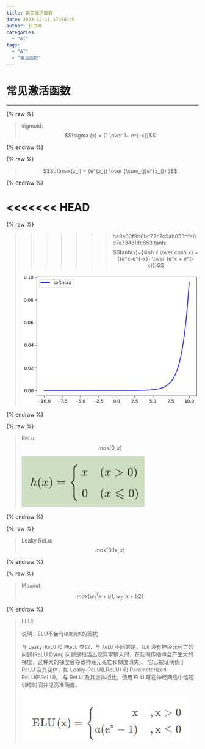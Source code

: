 ```yaml
---
title: 常见激活函数
date: 2023-12-11 17:58:49
author: 长白崎
categories:
  - "AI"
tags:
  - "AI"
  - "激活函数"
---
```




# 常见激活函数

---

{% raw %}

> sigmoid: $$\sigma (x) =  {1 \over 1+ e^{-x}}$$

{% endraw %}

{% raw %}

> $$Softmax(z_i) = {e^{z_j} \over {\sum_{j}e^{z_j}} }$$

{% endraw %}

<<<<<<< HEAD
=======
{% raw %}

>>>>>>> ba9a30f9b6bc72c7c9ab853dfe8d7a734c1dc853
> tanh: $$tanh(x)={sinh x \over cosh x} = {{e^x-e^{-x}} \over {e^x + e^{-x}}}$$
>
> ![image-20250312185116260](./常见激活函数/images/image-20250312185116260.png)

{% endraw %}

{% raw %}

> ReLu: $$max(0,x)$$
>
> ![image-20250312183640674](./常见激活函数/images/image-20250312183640674.png)

{% endraw %}

{% raw %}

> Leaky ReLu: $$max(0.1x,x)$$

{% endraw %}

{% raw %}

> Maxout: $$max(w^T_1 x + b1, w^T _2 x + b2)$$

{% endraw %}

> ELU: 
>
> 说明：ELU不会有`梯度消失`的困扰
>
> 与 `Leaky-ReLU` 和 `PReLU` 类似，与 `ReLU` 不同的是，`ELU` 没有神经元死亡的问题(ReLU Dying 问题是指当出现异常输入时，在反向传播中会产生大的梯度，这种大的梯度会导致神经元死亡和梯度消失)。 它已被证明优于 ReLU 及其变体，如 Leaky-ReLU(LReLU) 和 Parameterized-ReLU(PReLU)。 与 ReLU 及其变体相比，使用 ELU 可在神经网络中缩短训练时间并提高准确度。
>
> ![image-20250312183756422](./常见激活函数/images/image-20250312183756422.png)